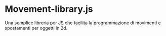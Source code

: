 # Movement-library.js
Una semplice libreria per JS che facilita la programmazione di movimenti e spostamenti per oggetti in 2d.